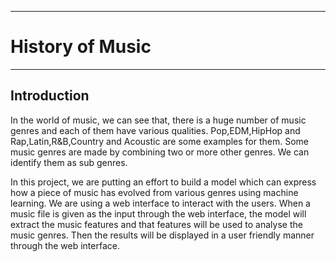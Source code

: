 ___
# History of Music
___

## Introduction
In the world of music, we can see that, there is a huge number of music genres and each of them have various qualities. Pop,EDM,HipHop and Rap,Latin,R&B,Country and Acoustic are some examples for them. Some music genres are made by combining two or more other genres. We can identify them as sub genres.

In this project, we are putting an effort to build a model which can express how a piece of music has evolved from various genres using machine learning. We are using a web interface to interact with the users. When a music file is given as the input through the web interface, the model will extract the music features and that features will be used to analyse the music genres. Then the results will be displayed in a user friendly manner through the web interface.